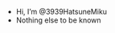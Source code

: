 - Hi, I’m @3939HatsuneMiku
- Nothing else to be known

<!---
3939HatsuneMiku/3939HatsuneMiku is a ✨ special ✨ repository because its `README.md` (this file) appears on your GitHub profile.
You can click the Preview link to take a look at your changes.
--->
